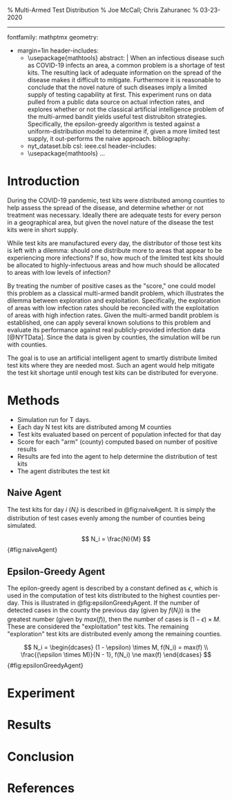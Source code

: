 % Multi-Armed Test Distribution
% Joe McCall; Chris Zahuranec
% 03-23-2020

---
fontfamily: mathptmx 
geometry:
- margin=1in
header-includes:
  - \usepackage{mathtools}
abstract: |
    When an infectious disease such as COVID-19 infects an area, a common problem is a shortage of test kits. The resulting lack of adequate information on the spread of the disease makes
    it difficult to mitigate. Furthermore it is reasonable to conclude that the novel nature of such diseases imply a limited supply of testing capability at first. This experiment runs on
    data pulled from a public data source on actual infection rates, and explores whether or not the classical artificial intelligence problem of the multi-armed bandit yields useful 
    test distrubiton strategies. Specifically, the epsilon-greedy algorithm is tested against a uniform-distribution model to determine if, given a more limited test supply, it out-performs
    the naive approach.
bibliography: 
   - nyt_dataset.bib
csl: ieee.csl
header-includes:
  - \usepackage{mathtools}
...

<!--
The report is a PDF-converted document that must contain the following information:

* A description of the data structures used in the code.
* Data source
* Methods - Epsilon-Greedy
* Methods - Scoring

The descriptions should be concise. The report itself should be no longer than 2-3 pages.
--> 

# Introduction

During the COVID-19 pandemic, test kits were distributed among counties to help assess the spread of the disease, and determine whether or not treatment was necessary. Ideally there are 
adequate tests for every person in a geographical area, but given the novel nature of the disease the test kits were in short supply.

While test kits are manufactured every day, the distributor of those test kits is left with a dilemma: should one distribute more to areas that appear to be experiencing more infections? If so, how much of the limited test kits should be allocated to highly-infectuous areas and how much should be allocated to areas with low levels of infection?

By treating the number of positive cases as the "score," one could model this problem as a classical multi-armed bandit problem, which illustrates the dilemma between exploration and exploitation. Specifically, the exploration of areas with low infection rates should be reconciled with the exploitation of areas with high infection rates. Given the multi-armed bandit problem is established, one can apply several known solutions to this problem and evaluate its performance against real publicly-provided infection data [@NYTData]. Since the data is given by counties, the simulation will be run with counties.

The goal is to use an artificial intelligent agent to smartly distribute limited test kits where they are needed most. Such an agent would help mitigate the test kit shortage until enough test kits can be distributed for everyone.

# Methods

* Simulation run for T days.
* Each day N test kits are distributed among M counties
* Test kits evaluated based on percent of population infected for that day
* Score for each "arm" (county) computed based on number of positive results
* Results are fed into the agent to help determine the distribution of test kits
* The agent distributes the test kit

## Naive Agent

The test kits for day $i$ ($N_i$) is described in @fig:naiveAgent. It is simply the distribution of test cases evenly among the number of counties being simulated.

$$
N_i = \frac{N}{M}
$${#fig:naiveAgent}

## Epsilon-Greedy Agent

The epilon-greedy agent is described by a constant defined as $\epsilon$, which is used in the computation of test kits distributed to the highest counties per-day. This is illustrated in @fig:epsilonGreedyAgent. If the number of detected cases in the county the previous day (given by $f(N_i)$) is the greatest number (given by $max(f)$), then the number of cases is $(1 - \epsilon) \times M$. These are considered the "exploitation" test kits. The remaining "exploration" test kits are distributed evenly among the remaining counties.

$$
N_i =
\begin{dcases}
(1 - \epsilon) \times M, f(N_i) = max(f) \\
\frac{(\epsilon \times M)}{N - 1}, f(N_i) \ne max(f) 
\end{dcases}
$${#fig:epsilonGreedyAgent}

# Experiment

# Results

# Conclusion

# References
